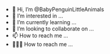 - 👋 Hi, I’m @BabyPenguinLittleAnimals
- 👀 I’m interested in ...
- 🌱 I’m currently learning ...
- 💞️ I’m looking to collaborate on ...
- 📫 How to reach me ...
- 🐧🐧🐧 How to reach me ...
<!---
BabyPenguinLittleAnimals/BabyPenguinLittleAnimals is a ✨ special ✨ repository because its `README.md` (this file) appears on your GitHub profile.
You can click the Preview link to take a look at your changes.
--->
